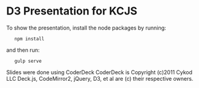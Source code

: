 D3 Presentation for KCJS
=========

To show the presentation, install the node packages by running:

```
   npm install
```

and then run:

```
   gulp serve
```


Slides were done using CoderDeck
CoderDeck is Copyright (c)2011 Cykod LLC
Deck.js, CodeMirror2, jQuery, D3, et al are (c) their respective owners.
